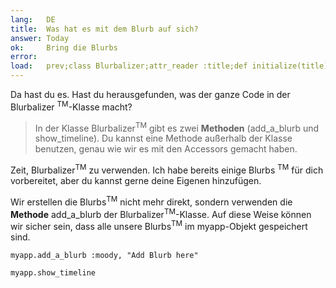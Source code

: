```yaml
---
lang:   DE
title:  Was hat es mit dem Blurb auf sich?
answer: Today
ok:     Bring die Blurbs
error:
load:   prev;class Blurbalizer;attr_reader :title;def initialize(title);@title=title;@blurbs=[];end;def add_a_blurb(mood, content);@blurbs << Blurb.new(mood, content);@blurbs.each {|t| t.time -= 73};end;def show_timeline;puts "Blurbalizer: #{@title} has #{@blurbs.count} Blurbs\n";@blurbs.sort_by { |t| t.time}.reverse.each { |t| puts "#{t.content.ljust(40)} #{t.time}"};end;end;myapp = Blurbalizer.new "The Big Blurb";myapp.add_a_blurb :sick,"Today Mount Hood Was Stolen!";myapp.add_a_blurb :confused,"I can not believe Mt. Hood was stolen!";myapp.add_a_blurb :dazed,"I am speechless!";myapp.add_a_blurb :mad,"It was stolen by a giraffe !!";myapp.add_a_blurb :sad,"I Left my Hoodie on the Mountain!";myapp.add_a_blurb :mad,"I am never going back to that mountain."
---
```


Da hast du es. Hast du herausgefunden, was der ganze Code in der Blurbalizer
<sup>TM</sup>-Klasse macht?

> In der Klasse Blurbalizer<sup>TM</sup> gibt es zwei __Methoden__ (add\_a\_blurb und show\_timeline).
> Du kannst eine Methode außerhalb der Klasse benutzen, genau wie wir es mit den Accessors gemacht haben.

Zeit, Blurbalizer<sup>TM</sup> zu verwenden. Ich habe bereits einige Blurbs
<sup>TM</sup> für dich vorbereitet, aber du kannst gerne deine Eigenen 
hinzufügen.

Wir erstellen die Blurbs<sup>TM</sup> nicht mehr direkt, sondern verwenden die 
__Methode__ add\_a\_blurb der Blurbalizer<sup>TM</sup>-Klasse. Auf diese Weise 
können wir sicher sein, dass alle unsere Blurbs<sup>TM</sup> im myapp-Objekt 
gespeichert sind.

    myapp.add_a_blurb :moody, "Add Blurb here"

    myapp.show_timeline
